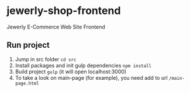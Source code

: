 # jewerly-shop-frontend
Jewerly E-Commerce Web Site Frontend

## Run project
1. Jump in src folder `cd src`
2. Install packages and init gulp dependencies `npm install`
3. Build project `gulp` (it will open localhost:3000)
4. To take a look on main-page (for example), you need add to url `/main-page.html` 
